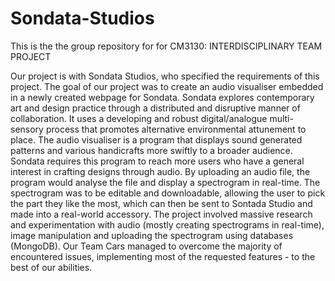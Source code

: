 # Sondata-Studios

This is the the group repository for for CM3130: INTERDISCIPLINARY TEAM PROJECT

Our project is with Sondata Studios, who specified the requirements of this project. The goal of our project was to create an audio visualiser embedded in a newly created webpage for Sondata. 
Sondata explores contemporary art and design practice through a distributed and disruptive manner of collaboration. It uses a developing and robust digital/analogue multi-sensory process that promotes alternative environmental attunement to place.
The audio visualiser is a program that displays sound generated patterns and various handicrafts more swiftly to a broader audience. Sondata requires this program to reach more users who have a general interest in crafting designs through audio.
By uploading an audio file, the program would analyse the file and display a spectrogram in real-time. The spectrogram was to be editable and downloadable, allowing the user to pick the part they like the most, which can then be sent to Sontada Studio and made into a real-world accessory.
The project involved massive research and experimentation with audio (mostly creating spectrograms in real-time), image manipulation and uploading the spectrogram using databases (MongoDB). Our Team Cars managed to overcome the majority of encountered issues, implementing most of the requested features - to the best of our abilities.
